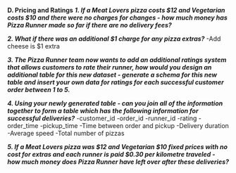 **D. Pricing and Ratings**
***1. If a Meat Lovers pizza costs $12 and Vegetarian costs $10 and there were no charges for changes - how much money has Pizza Runner made so far if there are no delivery fees?***

***2. What if there was an additional $1 charge for any pizza extras?***
-Add cheese is $1 extra

***3. The Pizza Runner team now wants to add an additional ratings system that allows customers to rate their runner, how would you design an additional table for this new dataset - generate a schema for this new table and insert your own data for ratings for each successful customer order between 1 to 5.***

***4. Using your newly generated table - can you join all of the information together to form a table which has the following information for successful deliveries?***
-customer_id
-order_id
-runner_id
-rating
-order_time
-pickup_time
-Time between order and pickup
-Delivery duration
-Average speed
-Total number of pizzas

***5. If a Meat Lovers pizza was $12 and Vegetarian $10 fixed prices with no cost for extras and each runner is paid $0.30 per kilometre traveled - how much money does Pizza Runner have left over after these deliveries?***
